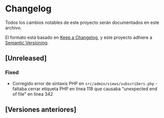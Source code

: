 # Changelog

Todos los cambios notables de este proyecto serán documentados en este archivo.

El formato está basado en [Keep a Changelog](https://keepachangelog.com/es-ES/1.0.0/),
y este proyecto adhiere a [Semantic Versioning](https://semver.org/spec/v2.0.0.html).

## [Unreleased]

### Fixed
- Corregido error de sintaxis PHP en `src/admin/views/subscribers.php` - faltaba cerrar etiqueta PHP en línea 118 que causaba "unexpected end of file" en línea 342

## [Versiones anteriores]
<!-- Las versiones anteriores serán documentadas aquí -->